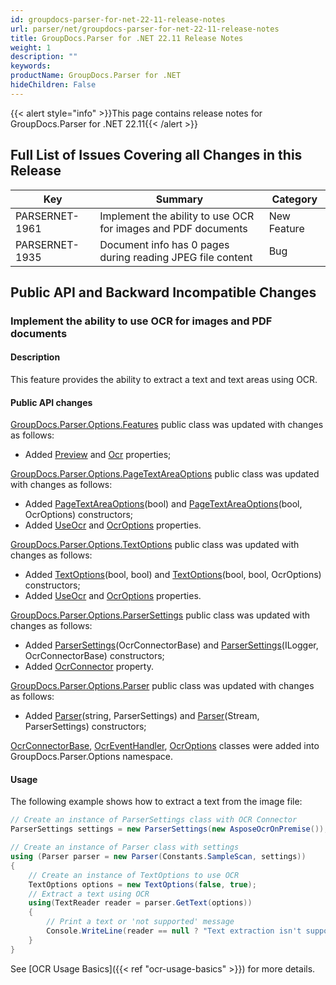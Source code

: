 ```yaml
---
id: groupdocs-parser-for-net-22-11-release-notes
url: parser/net/groupdocs-parser-for-net-22-11-release-notes
title: GroupDocs.Parser for .NET 22.11 Release Notes
weight: 1
description: ""
keywords: 
productName: GroupDocs.Parser for .NET
hideChildren: False
---
```

{{< alert style="info" >}}This page contains release notes for GroupDocs.Parser for .NET 22.11{{< /alert >}}

## Full List of Issues Covering all Changes in this Release

| Key | Summary | Category |
| --- | --- | --- |
| PARSERNET-1961 | Implement the ability to use OCR for images and PDF documents | New Feature |
| PARSERNET-1935 | Document info has 0 pages during reading JPEG file content | Bug |

## Public API and Backward Incompatible Changes

### Implement the ability to use OCR for images and PDF documents

#### Description

This feature provides the ability to extract a text and text areas using OCR.

#### Public API changes

[GroupDocs.Parser.Options.Features](https://reference.groupdocs.com/parser/net/groupdocs.parser.options/features) public class was updated with changes as follows:

* Added [Preview](https://reference.groupdocs.com/parser/net/groupdocs.parser.options/features/preview) and [Ocr](https://reference.groupdocs.com/parser/net/groupdocs.parser.options/features/ocr) properties;

[GroupDocs.Parser.Options.PageTextAreaOptions](https://reference.groupdocs.com/parser/net/groupdocs.parser.options/pagetextareaoptions) public class was updated with changes as follows:

* Added [PageTextAreaOptions](https://reference.groupdocs.com/parser/net/groupdocs.parser.options/pagetextareaoptions/pagetextareaoptions#constructor)(bool) and [PageTextAreaOptions](https://reference.groupdocs.com/parser/net/groupdocs.parser.options/pagetextareaoptions/pagetextareaoptions#constructor_1)(bool, OcrOptions) constructors;
* Added [UseOcr](https://reference.groupdocs.com/parser/net/groupdocs.parser.options/pagetextareaoptions/useocr) and [OcrOptions](https://reference.groupdocs.com/parser/net/groupdocs.parser.options/pagetextareaoptions/ocroptions) properties.

[GroupDocs.Parser.Options.TextOptions](https://reference.groupdocs.com/parser/net/groupdocs.parser.options/textoptions) public class was updated with changes as follows:

* Added [TextOptions](https://reference.groupdocs.com/parser/net/groupdocs.parser.options/textoptions/textoptions#constructor_1)(bool, bool) and [TextOptions](https://reference.groupdocs.com/parser/net/groupdocs.parser.options/textoptions/textoptions#constructor_2)(bool, bool, OcrOptions) constructors;
* Added [UseOcr](https://reference.groupdocs.com/parser/net/groupdocs.parser.options/textoptions/useocr) and [OcrOptions](https://reference.groupdocs.com/parser/net/groupdocs.parser.options/textoptions/ocroptions) properties.

[GroupDocs.Parser.Options.ParserSettings](https://reference.groupdocs.com/parser/net/groupdocs.parser.options/parsersettings) public class was updated with changes as follows:

* Added [ParserSettings](https://reference.groupdocs.com/parser/net/groupdocs.parser.options/parsersettings/parsersettings#constructor_2)(OcrConnectorBase) and [ParserSettings](https://reference.groupdocs.com/parser/net/groupdocs.parser.options/parsersettings/parsersettings#constructor_1)(ILogger, OcrConnectorBase) constructors;
* Added [OcrConnector](https://reference.groupdocs.com/parser/net/groupdocs.parser.options/parsersettings/ocrconnector) property.

[GroupDocs.Parser.Options.Parser](https://reference.groupdocs.com/parser/net/groupdocs.parser.options/parser) public class was updated with changes as follows:

* Added [Parser](https://reference.groupdocs.com/parser/net/groupdocs.parser/parser/parser#constructor_11)(string, ParserSettings) and [Parser](https://reference.groupdocs.com/parser/net/groupdocs.parser/parser/parser#constructor_7)(Stream, ParserSettings) constructors;

[OcrConnectorBase](https://reference.groupdocs.com/parser/net/groupdocs.parser.options/ocrconnectorbase), [OcrEventHandler](https://reference.groupdocs.com/parser/net/groupdocs.parser.options/ocreventhandler), [OcrOptions](https://reference.groupdocs.com/parser/net/groupdocs.parser.options/ocroptions) classes were added into GroupDocs.Parser.Options namespace.

#### Usage

The following example shows how to extract a text from the image file:

```C#
// Create an instance of ParserSettings class with OCR Connector
ParserSettings settings = new ParserSettings(new AsposeOcrOnPremise());

// Create an instance of Parser class with settings
using (Parser parser = new Parser(Constants.SampleScan, settings))
{
    // Create an instance of TextOptions to use OCR
    TextOptions options = new TextOptions(false, true);
    // Extract a text using OCR
    using(TextReader reader = parser.GetText(options))
    {
        // Print a text or 'not supported' message
        Console.WriteLine(reader == null ? "Text extraction isn't supported" : reader.ReadToEnd());
    }
}
```

See [OCR Usage Basics]({{< ref "ocr-usage-basics" >}}) for more details.